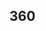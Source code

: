 ## 360

<script src="//360.vizor.io/scripts/embed.js" data-vizorurl="https://360.vizor.io/embed/v/ynlnp" ></script>
